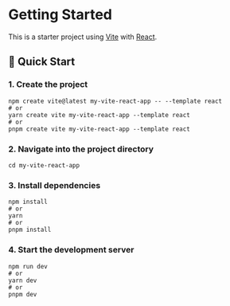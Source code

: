 # Getting Started

This is a starter project using [Vite](https://vitejs.dev/) with [React](https://reactjs.org/).

## 🚀 Quick Start

### 1. Create the project

```
npm create vite@latest my-vite-react-app -- --template react
# or
yarn create vite my-vite-react-app --template react
# or
pnpm create vite my-vite-react-app --template react
```

### 2. Navigate into the project directory

```
cd my-vite-react-app
```

### 3. Install dependencies

```
npm install
# or
yarn
# or
pnpm install
```

### 4. Start the development server

```
npm run dev
# or
yarn dev
# or
pnpm dev
